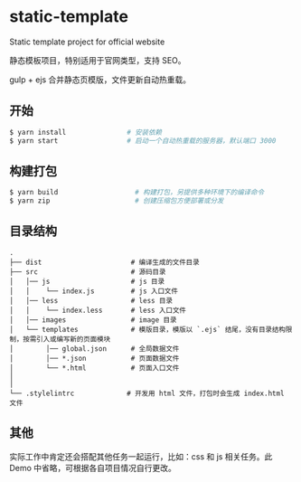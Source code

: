# static-template

Static template project for official website

静态模板项目，特别适用于官网类型，支持 SEO。

gulp + ejs 合并静态页模版，文件更新自动热重载。

## 开始

```bash
$ yarn install               # 安装依赖
$ yarn start                 # 启动一个自动热重载的服务器，默认端口 3000
```

## 构建打包

```bash
$ yarn build                   # 构建打包，另提供多种环境下的编译命令
$ yarn zip                     # 创建压缩包方便部署或分发
```

## 目录结构

```
.
├── dist                      # 编译生成的文件目录
├── src                       # 源码目录
│   │── js                    # js 目录
│   │    └── index.js         # js 入口文件
│   │── less                  # less 目录
│   │    └── index.less       # less 入口文件
│   │── images                # image 目录
│   └── templates             # 模版目录，模版以 `.ejs` 结尾，没有目录结构限制，按需引入或编写新的页面模块
│        │── global.json      # 全局数据文件
│        │── *.json           # 页面数据文件
│        └── *.html           # 页面入口文件
│
│
└── .stylelintrc             # 开发用 html 文件，打包时会生成 index.html 文件
```

## 其他

实际工作中肯定还会搭配其他任务一起运行，比如：css 和 js 相关任务。此 Demo 中省略，可根据各自项目情况自行更改。
